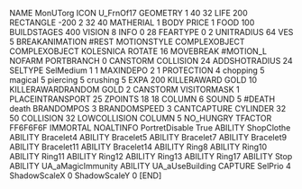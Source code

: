 NAME MonUTorg
ICON U_FrnOf17
GEOMETRY 1 40 32
LIFE     200
RECTANGLE -200 2 32 40
MATHERIAL 1 BODY
PRICE 1 FOOD 100
BUILDSTAGES 400
VISION 8
INFO 0 28
FEARTYPE 0 2
UNITRADIUS 64
VES 5
BREAKANIMATION #REST
MOTIONSTYLE COMPLEXOBJECT
COMPLEXOBJECT KOLESNICA
ROTATE 16
MOVEBREAK #MOTION_L
NOFARM
PORTBRANCH 0
CANSTORM
COLLISION 24
ADDSHOTRADIUS 24
SELTYPE SelMedium 1 1
MAXINDEPO 2 1
PROTECTION 4 chopping 5 magical 5 piercing 5 crushing 5
EXPA 200
KILLERAWARD             GOLD 10
KILLERAWARDRANDOM       GOLD 2
CANSTORM
VISITORMASK 1
PLACEINTRANSPORT 25
ZPOINTS	18 18
COLUMN 6
SOUND 5 #DEATH death
BRANDOMPOS 3
BRANDOMSPEED 3
CANTCAPTURE
CYLINDER 32 50
COLLISION 32
LOWCOLLISION
COLUMN 5
NO_HUNGRY
TFACTOR FF6F6F6F
IMMORTAL
NOALTINFO
PortretDisable True
ABILITY ShopClothe
ABILITY Bracelet4
ABILITY Bracelet5
ABILITY Bracelet7
ABILITY Bracelet9
ABILITY Bracelet11
ABILITY Bracelet14
ABILITY Ring8
ABILITY Ring10
ABILITY Ring11
ABILITY Ring12
ABILITY Ring13
ABILITY Ring17
ABILITY Stop
ABILITY	UA_aMagicImmunity
ABILITY UA_aUseBuilding
CAPTURE 
SelPrio 4
ShadowScaleX 0
ShadowScaleY 0
[END]
